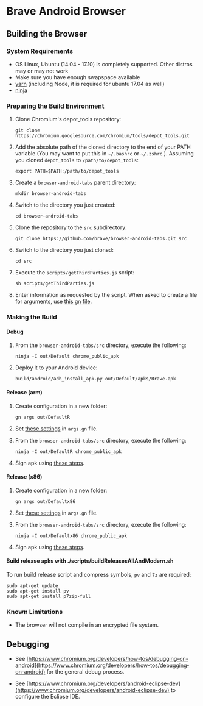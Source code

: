 # Brave Android Browser

## Building the Browser

### System Requirements

- OS Linux, Ubuntu (14.04 - 17.10) is completely supported. Other distros may or may not work
- Make sure you have enough swapspace available
- [yarn](https://yarnpkg.com/lang/en/docs/install/#linux-tab) (including Node, it is required for ubuntu 17.04 as well)
- [ninja](https://ninja-build.org/)

### Preparing the Build Environment

1. Clone Chromium's depot_tools repository:

   `git clone https://chromium.googlesource.com/chromium/tools/depot_tools.git`

2. Add the absolute path of the cloned directory to the end of your PATH variable (You may want to put this in `~/.bashrc` or `~/.zshrc`.). Assuming you cloned `depot_tools` to `/path/to/depot_tools`:

   `export PATH=$PATH:/path/to/depot_tools`

3. Create a `browser-android-tabs` parent directory:

   `mkdir browser-android-tabs`

4. Switch to the directory you just created:

   `cd browser-android-tabs`

5. Clone the repository to the `src` subdirectory:

   `git clone https://github.com/brave/browser-android-tabs.git src`

6. Switch to the directory you just cloned:

   `cd src`

7. Execute the `scripts/getThirdParties.js` script:

   `sh scripts/getThirdParties.js`

8. Enter information as requested by the script. When asked to create a file for arguments, use [this gn file](https://github.com/brave/browser-android-tabs/wiki/Sample-gn-file-for-debug).

### Making the Build

#### Debug

1. From the `browser-android-tabs/src` directory, execute the following:

   `ninja -C out/Default chrome_public_apk`

2. Deploy it to your Android device:

   `build/android/adb_install_apk.py out/Default/apks/Brave.apk`

#### Release (arm)

1. Create configuration in a new folder:

   `gn args out/DefaultR`
    
2. Set [these settings](https://github.com/brave/browser-android-tabs/wiki/Sample-gn-file-for-arm-release) in `args.gn` file.

3. From the `browser-android-tabs/src` directory, execute the following:

   `ninja -C out/DefaultR chrome_public_apk`

4. Sign apk using [these steps](https://github.com/brave/browser-android-tabs/wiki/Sign-in-an-apk).

#### Release (x86)

1. Create configuration in a new folder:

   `gn args out/Defaultx86`
    
2. Set [these settings](https://github.com/brave/browser-android-tabs/wiki/Sample-gn-file-for-x86-release) in `args.gn` file.

3. From the `browser-android-tabs/src` directory, execute the following:

   `ninja -C out/Defaultx86 chrome_public_apk`

4. Sign apk using [these steps](https://github.com/brave/browser-android-tabs/wiki/Sign-in-an-apk).

#### Build release apks with ./scripts/buildReleasesAllAndModern.sh
To run build release script and compress symbols, `pv` and `7z` are required:
```
sudo apt-get update
sudo apt-get install pv
sudo apt-get install p7zip-full
```

### Known Limitations

- The browser will not compile in an encrypted file system.

## Debugging

- See [https://www.chromium.org/developers/how-tos/debugging-on-android](https://www.chromium.org/developers/how-tos/debugging-on-android) for the general debug process.

- See [https://www.chromium.org/developers/android-eclipse-dev](https://www.chromium.org/developers/android-eclipse-dev) to configure the Eclipse IDE.
